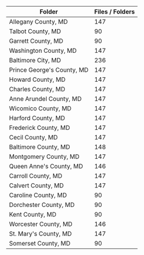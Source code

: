 | Folder                     |   Files / Folders |
|----------------------------|-------------------|
| Allegany County, MD        |               147 |
| Talbot County, MD          |                90 |
| Garrett County, MD         |                90 |
| Washington County, MD      |               147 |
| Baltimore City, MD         |               236 |
| Prince George's County, MD |               147 |
| Howard County, MD          |               147 |
| Charles County, MD         |               147 |
| Anne Arundel County, MD    |               147 |
| Wicomico County, MD        |               147 |
| Harford County, MD         |               147 |
| Frederick County, MD       |               147 |
| Cecil County, MD           |               147 |
| Baltimore County, MD       |               148 |
| Montgomery County, MD      |               147 |
| Queen Anne's County, MD    |               146 |
| Carroll County, MD         |               147 |
| Calvert County, MD         |               147 |
| Caroline County, MD        |                90 |
| Dorchester County, MD      |                90 |
| Kent County, MD            |                90 |
| Worcester County, MD       |               146 |
| St. Mary's County, MD      |               147 |
| Somerset County, MD        |                90 |